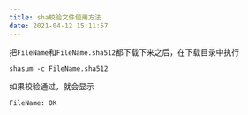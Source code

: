 ```yaml
---
title: sha校验文件使用方法
date: 2021-04-12 15:11:57
---
```


把`FileName`和`FileName.sha512`都下载下来之后，在下载目录中执行
```shell
shasum -c FileName.sha512
```
如果校验通过，就会显示
```
FileName: OK
```
